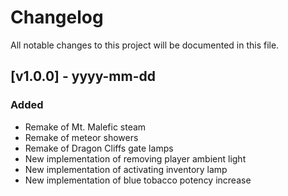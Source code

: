 # Changelog

All notable changes to this project will be documented in this file.

## [v1.0.0] - yyyy-mm-dd

### Added
- Remake of Mt. Malefic steam
- Remake of meteor showers
- Remake of Dragon Cliffs gate lamps
- New implementation of removing player ambient light
- New implementation of activating inventory lamp
- New implementation of blue tobacco potency increase
